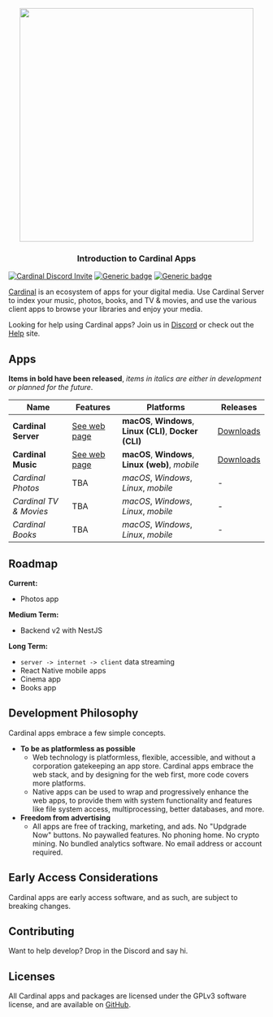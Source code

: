 <p align="center">
  <a href="https://cardinalapps.xyz"><img src="https://cardinalapps.xyz/logotype-dark.svg" width="460" /></a>
</p>

<h3 align="center">Introduction to Cardinal Apps</h3>

[![Cardinal Discord Invite](https://img.shields.io/discord/852722597136433172?color=%237289DA&label=chat&logo=discord&logoColor=white)](https://discord.com/invite/WWXngggPp4)
[![Generic badge](https://img.shields.io/badge/Status-In&nbsp;Development-brightgreen.svg)](#)
[![Generic badge](https://img.shields.io/badge/Release-Early&nbsp;Access-informational.svg)](#)

[Cardinal](https://cardinalapps.xyz) is an ecosystem of apps for your digital media. Use Cardinal Server to index your music, photos, books, and TV & movies, and use the various client apps to browse your libraries and enjoy your media.

Looking for help using Cardinal apps? Join us in [Discord](https://discord.com/invite/WWXngggPp4) or check out the [Help](https://help.cardinalapps.xyz) site.

## Apps

**Items in bold have been released**, *items in italics are either in development or planned for the future*.

Name | Features | Platforms | Releases
------------ | ------------ | ------------- | ------------
**Cardinal Server** | [See web page](https://cardinalapps.xyz/en/cardinal-server) | **macOS**, **Windows**, **Linux (CLI)**, **Docker (CLI)** | [Downloads](https://github.com/somebeaver/Cardinal-Server)
**Cardinal Music** | [See web page](https://cardinalapps.xyz/en/cardinal-music) | **macOS**, **Windows**, **Linux (web)**, *mobile* | [Downloads](https://github.com/somebeaver/Cardinal-Music)
*Cardinal Photos* | TBA | *macOS*, *Windows*, *Linux*, *mobile* | -
*Cardinal TV & Movies* | TBA | *macOS*, *Windows*, *Linux*, *mobile* | -
*Cardinal Books* | TBA | *macOS*, *Windows*, *Linux*, *mobile* | -


## Roadmap

**Current:**
- Photos app

**Medium Term:**
- Backend v2 with NestJS

**Long Term:**
- `server -> internet -> client` data streaming
- React Native mobile apps
- Cinema app
- Books app

## Development Philosophy

Cardinal apps embrace a few simple concepts.

- **To be as platformless as possible**
  - Web technology is platformless, flexible, accessible, and without a corporation gatekeeping an app store. Cardinal apps embrace the web stack, and by designing for the web first, more code covers more platforms.
  - Native apps can be used to wrap and progressively enhance the web apps, to provide them with system functionality and features like file system access, multiprocessing, better databases, and more.
- **Freedom from advertising**
  - All apps are free of tracking, marketing, and ads. No "Updgrade Now" buttons. No paywalled features. No phoning home. No crypto mining. No bundled analytics software. No email address or account required.

## Early Access Considerations

Cardinal apps are early access software, and as such, are subject to breaking changes.

## Contributing

Want to help develop? Drop in the Discord and say hi.

## Licenses

All Cardinal apps and packages are licensed under the GPLv3 software license, and are available on [GitHub](https://github.com/CardinalApps/).


